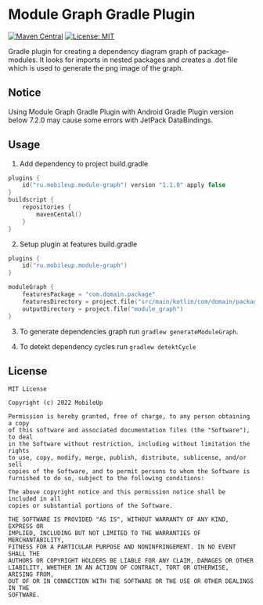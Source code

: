 # Module Graph Gradle Plugin
[![Maven Central](https://img.shields.io/maven-central/v/ru.mobileup/module-graph)](https://repo1.maven.org/maven2/ru/mobileup/module-graph)
[![License: MIT](https://img.shields.io/badge/License-MIT-yellow.svg)](https://opensource.org/licenses/MIT)

Gradle plugin for creating a dependency diagram graph of package-modules. It looks for imports in nested packages and creates a .dot file which is used to generate the png image of the graph.

## Notice

Using Module Graph Gradle Plugin with Android Gradle Plugin version below 7.2.0 may cause some errors with JetPack DataBindings.

## Usage

1) Add dependency to project build.gradle
```kotlin
plugins {
    id("ru.mobileup.module-graph") version "1.1.0" apply false
}
buildscript {
    repositories {
        mavenCental()
    }
}
```

2) Setup plugin at features build.gradle
```kotlin
plugins {
    id("ru.mobileup.module-graph")
}

moduleGraph {
    featuresPackage = "com.domain.package"
    featuresDirectory = project.file("src/main/kotlin/com/domain/package")
    outputDirectory = project.file("module_graph")
}
```

3) To generate dependencies graph run `gradlew generateModuleGraph`.

4) To detekt dependency cycles run `gradlew detektCycle`

## License
```
MIT License

Copyright (c) 2022 MobileUp

Permission is hereby granted, free of charge, to any person obtaining a copy
of this software and associated documentation files (the "Software"), to deal
in the Software without restriction, including without limitation the rights
to use, copy, modify, merge, publish, distribute, sublicense, and/or sell
copies of the Software, and to permit persons to whom the Software is
furnished to do so, subject to the following conditions:

The above copyright notice and this permission notice shall be included in all
copies or substantial portions of the Software.

THE SOFTWARE IS PROVIDED "AS IS", WITHOUT WARRANTY OF ANY KIND, EXPRESS OR
IMPLIED, INCLUDING BUT NOT LIMITED TO THE WARRANTIES OF MERCHANTABILITY,
FITNESS FOR A PARTICULAR PURPOSE AND NONINFRINGEMENT. IN NO EVENT SHALL THE
AUTHORS OR COPYRIGHT HOLDERS BE LIABLE FOR ANY CLAIM, DAMAGES OR OTHER
LIABILITY, WHETHER IN AN ACTION OF CONTRACT, TORT OR OTHERWISE, ARISING FROM,
OUT OF OR IN CONNECTION WITH THE SOFTWARE OR THE USE OR OTHER DEALINGS IN THE
SOFTWARE.
```
